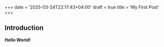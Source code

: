 +++
date = '2025-03-24T22:17:43+04:00'
draft = true
title = 'My First Post'
+++
## Introduction

**Hello World!**
